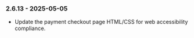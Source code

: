 ### 2.6.13 - 2025-05-05
* Update the payment checkout page HTML/CSS for web accessibility compliance.
